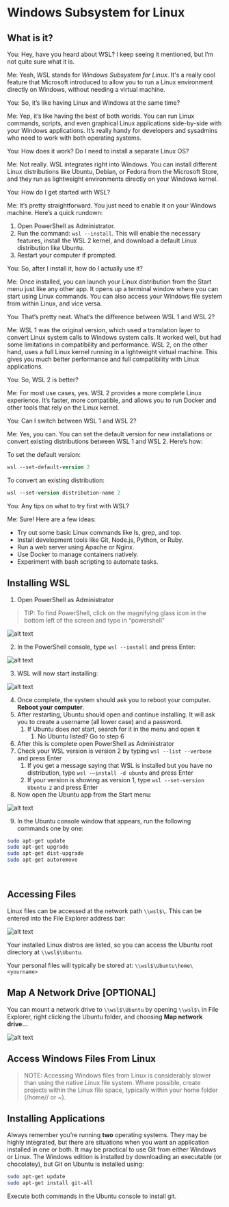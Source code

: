 # Windows Subsystem for Linux

## What is it?

You: Hey, have you heard about WSL? I keep seeing it mentioned, but I’m not quite sure what it is.

Me: Yeah, WSL stands for *Windows Subsystem for Linux*. It's a really cool feature that Microsoft introduced to allow you to run a Linux environment directly on Windows, without needing a virtual machine.

You: So, it’s like having Linux and Windows at the same time?

Me: Yep, it’s like having the best of both worlds. You can run Linux commands, scripts, and even graphical Linux applications side-by-side with your Windows applications. It’s really handy for developers and sysadmins who need to work with both operating systems.

You: How does it work? Do I need to install a separate Linux OS?

Me: Not really. WSL integrates right into Windows. You can install different Linux distributions like Ubuntu, Debian, or Fedora from the Microsoft Store, and they run as lightweight environments directly on your Windows kernel.

You: How do I get started with WSL?

Me: It’s pretty straightforward. You just need to enable it on your Windows machine. Here’s a quick rundown:

1. Open PowerShell as Administrator.
2. Run the command: `wsl --install`. This will enable the necessary features, install the WSL 2 kernel, and download a default Linux distribution like Ubuntu.
3. Restart your computer if prompted.

You: So, after I install it, how do I actually use it?

Me: Once installed, you can launch your Linux distribution from the Start menu just like any other app. It opens up a terminal window where you can start using Linux commands. You can also access your Windows file system from within Linux, and vice versa.

You: That’s pretty neat. What’s the difference between WSL 1 and WSL 2?

Me:  WSL 1 was the original version, which used a translation layer to convert Linux system calls to Windows system calls. It worked well, but had some limitations in compatibility and performance. WSL 2, on the other hand, uses a full Linux kernel running in a lightweight virtual machine. This gives you much better performance and full compatibility with Linux applications.

You: So, WSL 2 is better?

Me: For most use cases, yes. WSL 2 provides a more complete Linux experience. It’s faster, more compatible, and allows you to run Docker and other tools that rely on the Linux kernel.

You: Can I switch between WSL 1 and WSL 2?

Me: Yes, you can. You can set the default version for new installations or convert existing distributions between WSL 1 and WSL 2. Here’s how:

To set the default version:

```ps
wsl --set-default-version 2
```

To convert an existing distribution:

```ps
wsl --set-version distribution-name 2
```

You: Any tips on what to try first with WSL?

Me: Sure! Here are a few ideas:

* Try out some basic Linux commands like ls, grep, and top.
* Install development tools like Git, Node.js, Python, or Ruby.
* Run a web server using Apache or Nginx.
* Use Docker to manage containers natively.
* Experiment with bash scripting to automate tasks.



## Installing WSL

1.	Open PowerShell as Administrator

> TIP: To find PowerShell, click on the magnifying glass icon in the bottom left of the screen and type in “powershell”

![alt text](image-1.png)
 
2.	In the PowerShell console, type ```wsl --install``` and press Enter:
 
 ![alt text](image-2.png)


3.	WSL will now start installing:


![alt text](image-3.png)
 
4.	Once complete, the system should ask you to reboot your computer. **Reboot your computer**.
5.	After restarting, Ubuntu should open and continue installing. It will ask you to create a username (all lower case) and a password.
    1. If Ubuntu does *not* start, search for it in the menu and open it
        1.	No Ubuntu listed? Go to step 6
6.	After this is complete open PowerShell as Administrator
7.	Check your WSL version is version 2 by typing `wsl --list --verbose` and press Enter
    1.	If you get a message saying that WSL is installed but you have no distribution, type `wsl -–install -d ubuntu` and press Enter
    2.	If your version is showing as version 1, type `wsl --set-version Ubuntu 2` and press Enter
8.	Now open the Ubuntu app from the Start menu:
 
![alt text](image-4.png)

9.	In the Ubuntu console window that appears, run the following commands one by one:
 
 ```bash
sudo apt-get update
sudo apt-get upgrade
sudo apt-get dist-upgrade
sudo apt-get autoremove
 ```
 
## Accessing Files
Linux files can be accessed at the network path `\\wsl$\`. This can be entered into the File Explorer address bar:

![alt text](image-5.png)
 
Your installed Linux distros are listed, so you can access the Ubuntu root directory at `\\wsl$\Ubuntu`. 

Your personal files will typically be stored at:
`\\wsl$\Ubuntu\home\<yourname>`

## Map A Network Drive [OPTIONAL]
You can mount a network drive to `\\wsl$\Ubuntu` by opening `\\wsl$\` in File Explorer, right clicking the Ubuntu folder, and choosing **Map network drive…**

![alt text](image-6.png)
 
## Access Windows Files From Linux

> NOTE: Accessing Windows files from Linux is considerably slower than using the native Linux file system. Where possible, create projects within the Linux file space, typically within your home folder (/home/<yourname>/ or ~).

## Installing Applications

Always remember you’re running **two** operating systems. They may be highly integrated, but there are situations when you want an application installed in one or both.
It may be practical to use Git from either Windows or Linux. The Windows edition is installed by downloading an executable (or chocolatey), but Git on Ubuntu is installed using:

```bash
sudo apt-get update
sudo apt-get install git-all
```

Execute both commands in the Ubuntu console to install git.
